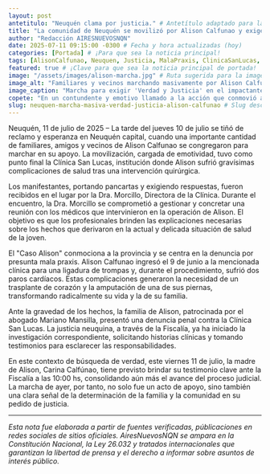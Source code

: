 ```yaml
---
layout: post
antetitulo: "Neuquén clama por justicia." # Antetítulo adaptado para la relevancia principal
title: "La comunidad de Neuquén se movilizó por Alison Calfunao y exige Verdad y Justicia." # Título adaptado para mayor impacto y exclusividad
author: "Redacción AIRESNUEVOSNQN"
date: 2025-07-11 09:15:00 -0300 # Fecha y hora actualizadas (hoy)
categories: [Portada] # ¡Para que sea la noticia principal!
tags: [AlisonCalfunao, Neuquen, Justicia, MalaPraxis, ClinicaSanLucas, Movilizacion, VerdadYJusticia, CasoAlison, Policiales, UltimoMomento] # Tags relevantes, con 'Policiales' y 'UltimoMomento'
featured: true # ¡Clave para que sea la noticia principal de portada!
image: "/assets/images/alison-marcha.jpg" # Ruta sugerida para la imagen principal (800x600px)
image_alt: "Familiares y vecinos marchando masivamente por Alison Calfunao frente a la Clínica San Lucas en Neuquén."
image_caption: "Marcha para exigir 'Verdad y Justicia' en el impactante caso de Alison Calfunao."
copete: "En un contundente y emotivo llamado a la acción que conmovió a la ciudad, familiares y vecinos de Alison Calfunao realizaron ayer una masiva marcha que culminó en la Clínica San Lucas. La movilización, que exigió 'Verdad y Justicia' ante la presunta mala praxis sufrida por Alison, logró el compromiso de la dirección de la clínica de gestionar una urgente reunión para brindar explicaciones sobre el caso que ya investiga la justicia."
slug: neuquen-marcha-masiva-verdad-justicia-alison-calfunao # Slug descriptivo para la URL
---
```


Neuquén, 11 de julio de 2025 – La tarde del jueves 10 de julio se tiñó de reclamo y esperanza en Neuquén capital, cuando una importante cantidad de familiares, amigos y vecinos de Alison Calfunao se congregaron para marchar en su apoyo. La movilización, cargada de emotividad, tuvo como punto final la Clínica San Lucas, institución donde Alison sufrió gravísimas complicaciones de salud tras una intervención quirúrgica.

Los manifestantes, portando pancartas y exigiendo respuestas, fueron recibidos en el lugar por la Dra. Morcillo, Directora de la Clínica. Durante el encuentro, la Dra. Morcillo se comprometió a gestionar y concretar una reunión con los médicos que intervinieron en la operación de Alison. El objetivo es que los profesionales brinden las explicaciones necesarias sobre los hechos que derivaron en la actual y delicada situación de salud de la joven.

El "Caso Alison" conmociona a la provincia y se centra en la denuncia por presunta mala praxis. Alison Calfunao ingresó el 9 de junio a la mencionada clínica para una ligadura de trompas y, durante el procedimiento, sufrió dos paros cardíacos. Estas complicaciones generaron la necesidad de un trasplante de corazón y la amputación de una de sus piernas, transformando radicalmente su vida y la de su familia.

Ante la gravedad de los hechos, la familia de Alison, patrocinada por el abogado Mariano Mansilla, presentó una denuncia penal contra la Clínica San Lucas. La justicia neuquina, a través de la Fiscalía, ya ha iniciado la investigación correspondiente, solicitando historias clínicas y tomando testimonios para esclarecer las responsabilidades.

En este contexto de búsqueda de verdad, este viernes 11 de julio, la madre de Alison, Carina Calfúnao, tiene previsto brindar su testimonio clave ante la Fiscalía a las 10:00 hs, consolidando aún más el avance del proceso judicial. La marcha de ayer, por tanto, no solo fue un acto de apoyo, sino también una clara señal de la determinación de la familia y la comunidad en su pedido de justicia.

---
*Esta nota fue elaborada a partir de fuentes verificadas, públicaciones en redes sociales de sitios oficiales. AiresNuevosNQN se ampara en la Constitución Nacional, la Ley 26.032 y tratados internacionales que garantizan la libertad de prensa y el derecho a informar sobre asuntos de interés público.*